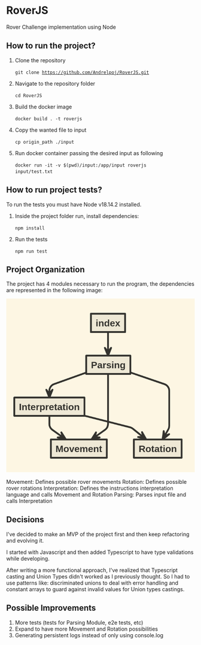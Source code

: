 # RoverJS

Rover Challenge implementation using Node

## How to run the project?

1. Clone the repository

    <code>git clone https://github.com/Andrelpoj/RoverJS.git</code>

2. Navigate to the repository folder

    <code>cd RoverJS</code>

3. Build the docker image

    <code>docker build . -t roverjs</code>

4. Copy the wanted file to input

    <code>cp origin_path ./input </code>

5. Run docker container passing the desired input as following

    <code>docker run -it -v $(pwd)/input:/app/input roverjs input/test.txt</code>

## How to run project tests?

To run the tests you must have Node v18.14.2 installed.

1. Inside the project folder run, install dependencies:

    <code>npm install</code>

2. Run the tests

    <code>npm run test</code>

## Project Organization

The project has 4 modules necessary to run the program, the dependencies are represented in the following image:

![RoverJS Modules](./static/roverjs.png)

Movement: Defines possible rover movements
Rotation: Defines possible rover rotations
Interpretation: Defines the instructions interpretation language and calls Movement and Rotation
Parsing: Parses input file and calls Interpretation

## Decisions

I've decided to make an MVP of the project first and then keep refactoring and evolving it.

I started with Javascript and then added Typescript to have type validations while developing.

After writing a more functional approach, I've realized that Typescript casting and Union Types didn't worked as I previously thought.
So I had to use patterns like: discriminated unions to deal with error handling and constant arrays to guard against invalid values for Union types castings.

## Possible Improvements

1. More tests (tests for Parsing Module, e2e tests, etc)
2. Expand to have more Movement and Rotation possibilities
3. Generating persistent logs instead of only using console.log
